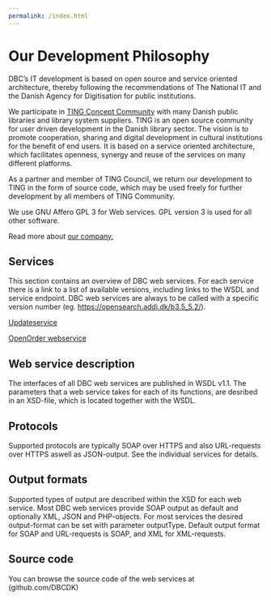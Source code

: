 ```yaml
---
permalink: /index.html
---
```

# Our Development Philosophy
DBC’s IT development is based on open source and service oriented
architecture, thereby following the recommendations of The National
IT and the Danish Agency for Digitisation for public institutions.

We participate in [TING Concept Community](http://www.ting.dk/) with many
Danish public libraries and library system suppliers. TING is an open
source community for user driven development in the Danish library sector.
The vision is to promote cooperation, sharing and digital development in
cultural institutions for the benefit of end users. It is based on a
service oriented architecture, which facilitates openness, synergy and
reuse of the services on many different platforms.

As a partner and member of TING Council, we return our development to TING
in the form of source code, which may be used freely for
further development by all members of TING Community.

We use GNU Affero GPL 3 for Web services. GPL version 3 is used for all other software.

Read more about [our company.](http://www.dbc.dk/english)

## Services
This section contains an overview of DBC web services. For each service
there is a link to a list of available versions, including links to the
WSDL and service endpoint. DBC web services are always to be called with a
specific version number (eg. https://opensearch.addi.dk/b3.5_5.2/).

[Updateservice](/updateservice/Home.md)

[OpenOrder webservice](/OpenOrder-webservice/Home.md)


## Web service description
The interfaces of all DBC web services are published in WSDL v1.1. The
parameters that a web service takes for each of its functions, are desribed
in an XSD-file, which is located together with the WSDL. 

## Protocols
Supported protocols are typically SOAP over HTTPS and also URL-requests
over HTTPS aswell as JSON-output. See the individual services for details.

## Output formats
Supported types of output are described within the XSD for each web
service. Most DBC web services provide SOAP output as default and
optionally XML, JSON and PHP-objects. For most services the desired
output-format can be set with parameter outputType. Default output format
for SOAP and URL-requests is SOAP, and XML for XML-requests.

## Source code
You can browse the source code of the web services at (github.com/DBCDK)


